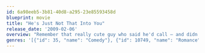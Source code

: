 ```yaml
---
id: 6a98eeb5-3b81-40d8-a295-23e85593458d
blueprint: movie
title: "He's Just Not That Into You"
release_date: '2009-02-06'
overview: "Remember that really cute guy who said he'd call – and didn't? Maybe he lost your number. Maybe he's in the hospital. Maybe he's awed by your beauty, brains or success. Or maybe... he's just not that into you."
genres: '[{"id": 35, "name": "Comedy"}, {"id": 10749, "name": "Romance"}, {"id": 18, "name": "Drama"}]'
---
```


